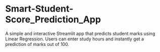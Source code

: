 # Smart-Student-Score_Prediction_App
A simple and interactive Streamlit app that predicts student marks using Linear Regression. Users can enter study hours and instantly get a prediction of marks out of 100.
